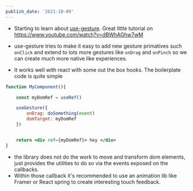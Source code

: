 ```yaml
---
publish_date: '2021-10-09'
---
```


- Starting to learn about [use-gesture](https://use-gesture.netlify.app/). Great little tutorial on https://www.youtube.com/watch?v=dBWhAGhw7wM

- use-gesture tries to make it easy to add new gesture primatives such `onClick` and extend to lots more gestures like `onDrag` and `onPinch` so we can create much more native like experiences.
- It works well with react with some out the box hooks. The boilerplate code is quite simple

```jsx
function MyComponent(){

	const myDomRef = useRef()

	useGesture({
		onDrag: doSomething(event)
		domTarget: myDomRef
	})


	return <div ref={myDomRef}> hey </div>
}
```

- the library does not do the work to move and transform dom elements, just provides the utilities to do so via the events exposed on the callbacks.
- Within those callback it's recommended to use an animation lib like Framer or React spring to create interesting touch feedback.
